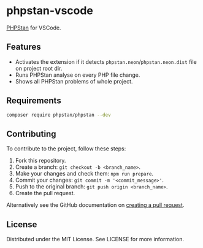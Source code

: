# phpstan-vscode

[PHPStan](https://phpstan.org) for VSCode.

## Features

- Activates the extension if it detects `phpstan.neon`/`phpstan.neon.dist` file on project root dir.
- Runs PHPStan analyse on every PHP file change.
- Shows all PHPStan problems of whole project.

## Requirements

```sh
composer require phpstan/phpstan --dev
```

## Contributing

To contribute to the project, follow these steps:

1. Fork this repository.
2. Create a branch: `git checkout -b <branch_name>`.
3. Make your changes and check them: `npm run prepare`.
4. Commit your changes: `git commit -m '<commit_message>'`.
5. Push to the original branch: `git push origin <branch_name>`.
6. Create the pull request.

Alternatively see the GitHub documentation on [creating a pull request](https://help.github.com/en/github/collaborating-with-issues-and-pull-requests/creating-a-pull-request).

## License

Distributed under the MIT License. See LICENSE for more information.